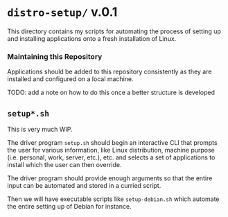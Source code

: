 # `distro-setup/` v.0.1

This directory contains my scripts for automating the process of setting up and installing applications onto a fresh installation of Linux.



### Maintaining this Repository
Applications should be added to this repository consistently as they are installed and configured on a local machine.

TODO: add a note on how to do this once a better structure is developed

## `setup*.sh`

This is very much WIP.

The driver program `setup.sh` should begin an interactive CLI that prompts the user for various information, like Linux distribution, machine purpose (i.e. personal, work, server, etc.), etc. and selects a set of applications to install which the user can then override. 

The driver program should provide enough arguments so that the entire input can be automated and stored in a curried script.

Then we will have executable scripts like `setup-debian.sh` which automate the entire setting up of Debian for instance.
